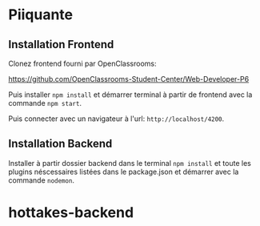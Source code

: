 # Piiquante

## Installation Frontend

Clonez frontend fourni par OpenClassrooms:

https://github.com/OpenClassrooms-Student-Center/Web-Developer-P6

Puis installer `npm install` et démarrer terminal à partir de frontend avec la commande `npm start`.

Puis connecter avec un navigateur à l'url: `http://localhost/4200`.

## Installation Backend

Installer à partir dossier backend dans le terminal `npm install` et toute les plugins néscessaires listées dans le package.json et démarrer avec la commande `nodemon`.
# hottakes-backend
